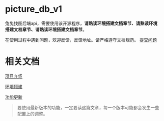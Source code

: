 # picture_db_v1

兔兔找图后端api，需要使用该开源程序，**请熟读环境搭建文档章节、请熟读环境搭建文档章节、请熟读环境搭建文档章节**。

在使用过程中遇到问题，欢迎反馈，反馈地址。请严格遵守文档规范。
[提交问题](https://docs.qq.com/doc/DVWRISklMZ0VKTGtK)

# 相关文档

[项目介绍](https://docs.qq.com/doc/DVUxSRmFOZUFwaHFN)

[环境搭建](https://docs.qq.com/doc/DVVBOWE1MWHJWb3Fm)

[功能更新](https://docs.qq.com/doc/DVUl1R2pTVlpSd1BL)
> 要使用最新版本的功能，一定要读这篇文章，每一个版本可能都会发生一些配置上的调整。
